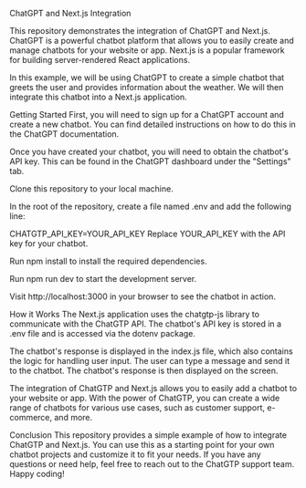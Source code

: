 ChatGPT and Next.js Integration


This repository demonstrates the integration of ChatGPT and Next.js. ChatGPT is a powerful chatbot platform that allows you to easily create and manage chatbots for your website or app. Next.js is a popular framework for building server-rendered React applications.


In this example, we will be using ChatGPT to create a simple chatbot that greets the user and provides information about the weather. We will then integrate this chatbot into a Next.js application.


Getting Started
First, you will need to sign up for a ChatGPT account and create a new chatbot. You can find detailed instructions on how to do this in the ChatGPT documentation.


Once you have created your chatbot, you will need to obtain the chatbot's API key. This can be found in the ChatGPT dashboard under the "Settings" tab.


Clone this repository to your local machine.


In the root of the repository, create a file named .env and add the following line:




CHATGTP_API_KEY=YOUR_API_KEY
Replace YOUR_API_KEY with the API key for your chatbot.


Run npm install to install the required dependencies.


Run npm run dev to start the development server.


Visit http://localhost:3000 in your browser to see the chatbot in action.


How it Works
The Next.js application uses the chatgtp-js library to communicate with the ChatGTP API. The chatbot's API key is stored in a .env file and is accessed via the dotenv package.


The chatbot's response is displayed in the index.js file, which also contains the logic for handling user input. The user can type a message and send it to the chatbot. The chatbot's response is then displayed on the screen.


The integration of ChatGTP and Next.js allows you to easily add a chatbot to your website or app. With the power of ChatGTP, you can create a wide range of chatbots for various use cases, such as customer support, e-commerce, and more.


Conclusion
This repository provides a simple example of how to integrate ChatGTP and Next.js. You can use this as a starting point for your own chatbot projects and customize it to fit your needs. If you have any questions or need help, feel free to reach out to the ChatGTP support team. Happy coding!

